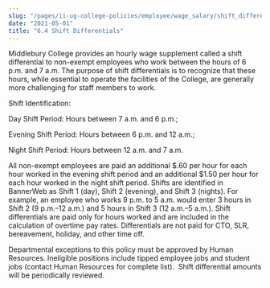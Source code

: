```yaml
---
slug: "/pages/ii-ug-college-policies/employee/wage_salary/shift_differentials"
date: "2021-05-01"
title: "6.4 Shift Differentials"
---
```


Middlebury College provides an hourly wage supplement called a shift differential to non-exempt employees who work between the hours of 6 p.m. and 7 a.m. The purpose of shift differentials is to recognize that these hours, while essential to operate the facilities of the College, are generally more challenging for staff members to work.

Shift Identification:

Day Shift Period: Hours between 7 a.m. and 6 p.m.;

Evening Shift Period: Hours between 6 p.m. and 12 a.m.;

Night Shift Period: Hours between 12 a.m. and 7 a.m.

All non-exempt employees are paid an additional $.60 per hour for each hour worked in the evening shift period and an additional $1.50 per hour for each hour worked in the night shift period. Shifts are identified in BannerWeb as Shift 1 (day), Shift 2 (evening), and Shift 3 (nights). For example, an employee who works 9 p.m. to 5 a.m. would enter 3 hours in Shift 2 (9 p.m.–12 a.m.) and 5 hours in Shift 3 (12 a.m.–5 a.m.). Shift differentials are paid only for hours worked and are included in the calculation of overtime pay rates. Differentials are not paid for CTO, SLR, bereavement, holiday, and other time off.

Departmental exceptions to this policy must be approved by Human Resources. Ineligible positions include tipped employee jobs and student jobs (contact Human Resources for complete list).  Shift differential amounts will be periodically reviewed.